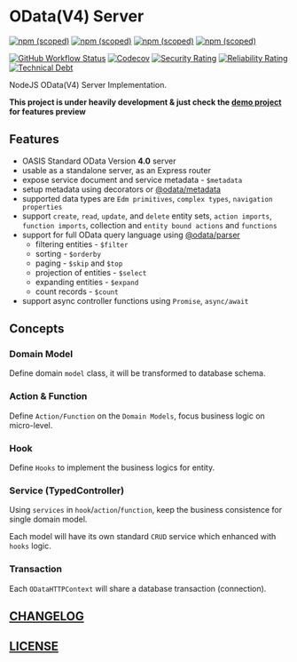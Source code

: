 # OData(V4) Server

[![npm (scoped)](https://img.shields.io/npm/v/@odata/server?label=@odata/server)](https://www.npmjs.com/package/@odata/server)
[![npm (scoped)](https://img.shields.io/npm/v/@odata/client?label=@odata/client)](https://www.npmjs.com/package/@odata/client)
[![npm (scoped)](https://img.shields.io/npm/v/@odata/parser?label=@odata/parser)](https://www.npmjs.com/package/@odata/parser)
[![npm (scoped)](https://img.shields.io/npm/v/@odata/metadata?label=@odata/metadata)](https://www.npmjs.com/package/@odata/metadata)

[![GitHub Workflow Status](https://img.shields.io/github/workflow/status/Soontao/odata-v4-server/Node%20CI?label=nodejs)](https://github.com/Soontao/odata-v4-server/actions?query=workflow%3A%Node+CI%22)
[![Codecov](https://codecov.io/gh/Soontao/odata-v4-server/branch/master/graph/badge.svg)](https://codecov.io/gh/Soontao/odata-v4-server)
[![Security Rating](https://sonarcloud.io/api/project_badges/measure?project=Soontao_odata-v4-server&metric=security_rating)](https://sonarcloud.io/dashboard?id=Soontao_odata-v4-server)
[![Reliability Rating](https://sonarcloud.io/api/project_badges/measure?project=Soontao_odata-v4-server&metric=reliability_rating)](https://sonarcloud.io/dashboard?id=Soontao_odata-v4-server)
[![Technical Debt](https://sonarcloud.io/api/project_badges/measure?project=Soontao_odata-v4-server&metric=sqale_index)](https://sonarcloud.io/dashboard?id=Soontao_odata-v4-server)

NodeJS OData(V4) Server Implementation.

**This project is under heavily development & just check the [demo project](https://github.com/Soontao/odata-v4-server-demo) for features preview**

## Features

* OASIS Standard OData Version **4.0** server
* usable as a standalone server, as an Express router
* expose service document and service metadata - `$metadata`
* setup metadata using decorators or [@odata/metadata](https://github.com/Soontao/odata-v4-metadata)
* supported data types are `Edm primitives`, `complex types`, `navigation properties`
* support `create`, `read`, `update`, and `delete` entity sets, `action imports`, `function imports`, collection and `entity bound actions` and `functions`
* support for full OData query language using [@odata/parser](https://github.com/Soontao/odata-v4-parser)
  * filtering entities - `$filter`
  * sorting - `$orderby`
  * paging - `$skip` and `$top`
  * projection of entities - `$select`
  * expanding entities - `$expand`
  * count records - `$count`
* support async controller functions using `Promise`, `async/await`

## Concepts

### Domain Model

Define domain `model` class, it will be transformed to database schema.

### Action & Function

Define `Action/Function` on the `Domain Models`, focus business logic on micro-level.

### Hook

Define `Hooks` to implement the business logics for entity.

### Service (TypedController)

Using `services` in `hook`/`action`/`function`, keep the business consistence for single domain model.

Each model will have its own standard `CRUD` service which enhanced with `hooks` logic.

### Transaction

Each `ODataHTTPContext` will share a database transaction (connection).

## [CHANGELOG](./CHANGELOG.md)

## [LICENSE](./LICENSE)